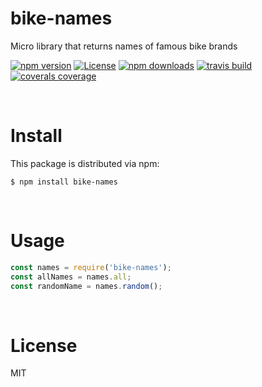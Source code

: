 # bike-names

Micro library that returns names of famous bike brands

[![npm version](https://img.shields.io/npm/v/bike-names.svg?style=flat-square)](https://www.npmjs.com/package/bike-names)
[![License](https://img.shields.io/npm/l/bike-names.svg?style=flat-square)](https://www.npmjs.com/package/bike-names)
[![npm downloads](https://img.shields.io/npm/dt/bike-names.svg?style=flat-square)](https://www.npmjs.com/package/bike-names)
[![travis build](https://img.shields.io/travis/jensrott/bike-names.svg?style=flat-square)](https://travis-ci.com/jensrott/bike-names)
[![coverals coverage](http://img.shields.io/coveralls/jensrott/bike-names.svg?style=flat)](https://coveralls.io/r/jensrott/bike-names)

&nbsp;
&nbsp;

# Install

This package is distributed via npm:

```
$ npm install bike-names
```

&nbsp;
&nbsp;

# Usage

```javascript
const names = require('bike-names');
const allNames = names.all;
const randomName = names.random();
```

&nbsp;
&nbsp;

# License

MIT